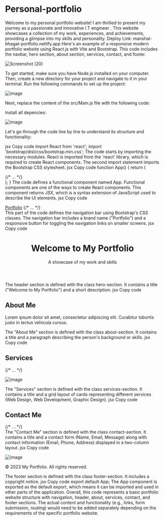 # Personal-portfolio  
Welcome to my personal portfolio website! I am thrilled to present my journey as a passionate and innovative I.T engineer . This website showcases a collection of my work, experiences, and achievements, providing a glimpse into my skills and personality.
Deploy Link: manshal-bhagat-portfolio.netlify.app
Here's an example of a responsive modern portfolio website using React.js with Vite and Bootstrap. This code includes the navbar, hero section, about section, services, contact, and footer.


![Screenshot (20)](https://github.com/manshal01/Personal-Portfolio-website/assets/93897590/e04240d0-790e-4a42-b825-361cbf180a8f)



To get started, make sure you have Node.js installed on your computer. Then, create a new directory for your project and navigate to it in your terminal. Run the following commands to set up the project:


![image](https://github.com/manshal01/Personal-Portfolio-website/assets/93897590/a5747c5d-dcfd-4b8d-9d25-a369fa6ad389)


Next, replace the content of the src/Main.js file with the following code:

Install all depencies:



![image](https://github.com/manshal01/Personal-Portfolio-website/assets/93897590/29cfa3e1-2936-490d-9e8a-1dc5d345a6f9)



Let's go through the code line by line to understand its structure and functionality:

jsx
Copy code
import React from 'react';
import 'bootstrap/dist/css/bootstrap.min.css';
The code starts by importing the necessary modules. React is imported from the 'react' library, which is required to create React components. The second import statement imports the Bootstrap CSS stylesheet.
jsx
Copy code
function App() {
  return (
    <div>
      {/* ... */}
    </div>
  );
}
The code defines a functional component named App. Functional components are one of the ways to create React components. This component returns JSX, which is a syntax extension of JavaScript used to describe the UI elements.
jsx
Copy code
<nav className="navbar navbar-expand-lg navbar-light bg-light">
  <div className="container">
    <a className="navbar-brand" href="/">Portfolio</a>
    {/* ... */}
  </div>
</nav>
This part of the code defines the navigation bar using Bootstrap's CSS classes. The navigation bar includes a brand name ("Portfolio") and a responsive button for toggling the navigation links on smaller screens.
jsx
Copy code
<header className="hero-section">
  <div className="container">
    <h1>Welcome to My Portfolio</h1>
    <p>A showcase of my work and skills</p>
  </div>
</header>
The header section is defined with the class hero-section. It contains a title ("Welcome to My Portfolio") and a short description.
jsx
Copy code
<section id="about" className="about-section">
  <div className="container">
    <h2>About Me</h2>
    <p>Lorem ipsum dolor sit amet, consectetur adipiscing elit. Curabitur lobortis justo in lectus vehicula cursus.</p>
  </div>
</section>
The "About Me" section is defined with the class about-section. It contains a title and a paragraph describing the person's background or skills.
jsx
Copy code
<section id="services" className="services-section">
  <div className="container">
    <h2>Services</h2>
    {/* ... */}
  </div>
</section>

![image](https://github.com/manshal01/Personal-Portfolio-website/assets/93897590/7bbeb6bb-014b-4e17-8fae-5ddae5297586)


The "Services" section is defined with the class services-section. It contains a title and a grid layout of cards representing different services (Web Design, Web Development, Graphic Design).
jsx
Copy code
<section id="contact" className="contact-section">
  <div className="container">
    <h2>Contact Me</h2>
    {/* ... */}
  </div>
</section>
The "Contact Me" section is defined with the class contact-section. It contains a title and a contact form (Name, Email, Message) along with contact information (Email, Phone, Address) displayed in a two-column layout.
jsx
Copy code

![image](https://github.com/manshal01/Personal-Portfolio-website/assets/93897590/380722c9-514e-45bd-aca6-2af72da8500f)


<footer className="footer-section">
  <div className="container">
    <p>&copy; 2023 My Portfolio. All rights reserved.</p>
  </div>
</footer>
The footer section is defined with the class footer-section. It includes a copyright notice.
jsx
Copy code
export default App;
The App component is exported as the default export, which means it can be imported and used in other parts of the application.
Overall, this code represents a basic portfolio website structure with navigation, header, about, services, contact, and footer sections. The actual content and functionality (e.g., links, form submission, routing) would need to be added separately depending on the requirements of the specific portfolio website.
